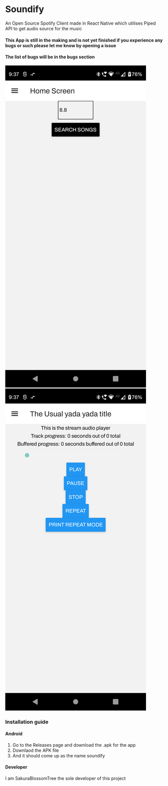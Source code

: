 # Soundify

An Open Source Spotify Client made in React Native which utilises Piped API to get audio source for the music

#### This App is still in the making and is not yet finished if you experience any bugs or such please let me know by opening a issue

#### The list of bugs will be in the bugs section

<img src="./screenshots/Screenshot_20231106-093740.png" alt="Screenshot 1" />

<img src="./screenshots/Screenshot_20231106-093745.png" alt="Screenshot 2" />

### Installation guide

#### Android

1. Go to the Releases page and download the .apk for the app
2. Downlaod the APK file 
3. And it should come up as the name soundify

#### Developer

I am SakuraBlossomTree the sole developer of this project 
